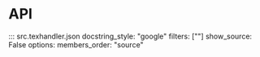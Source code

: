 API
===

::: src.texhandler.json
    docstring_style: "google"
    filters: [""]
    show_source: False
    options:
        members_order: "source"
    